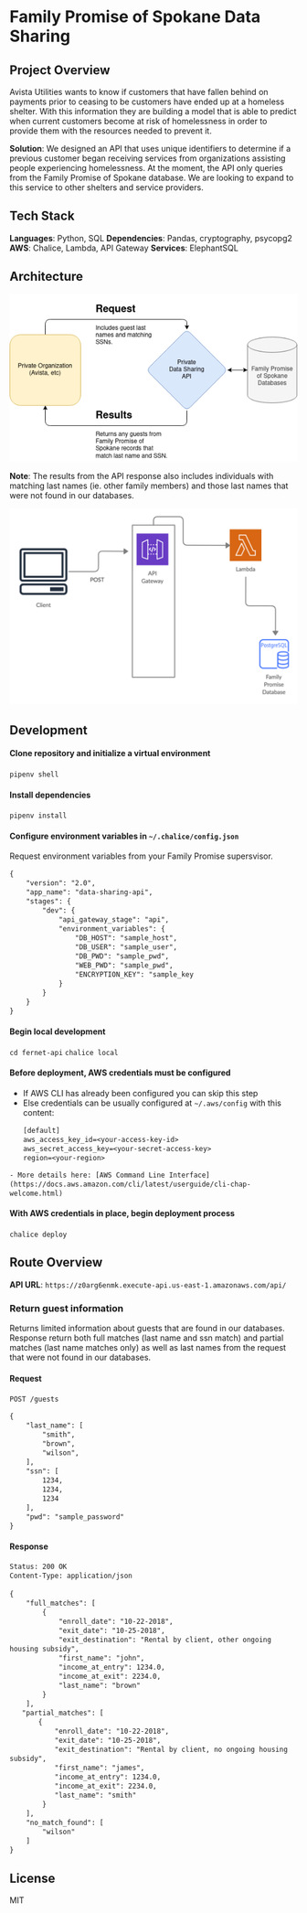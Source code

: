# Family Promise of Spokane Data Sharing
## Project Overview
Avista Utilities wants to know if customers that have fallen behind on payments prior to ceasing to be customers have ended up at a homeless shelter. With this information they are building a model that is able to predict when current customers become at risk of homelessness in order to provide them with the resources needed to prevent it.

**Solution**: We designed an API that uses unique identifiers to determine if a previous customer began receiving services from organizations assisting people experiencing homelessness. At the moment, the API only queries from the Family Promise of Spokane database. We are looking to expand to this service to other shelters and service providers.

## Tech Stack
**Languages**: Python, SQL
**Dependencies**: Pandas, cryptography, psycopg2
**AWS**: Chalice, Lambda, API Gateway
**Services**: ElephantSQL 

## Architecture
![Non-technical Diagram](./diagrams/non-tech-diagram.png)

**Note**: The results from the API response also includes individuals with matching last names (ie. other family members) and those last names that were not found in our databases.

![Architecture Diagram](./diagrams/fampromarch.png)

## Development
#### Clone repository and initialize a virtual environment
`pipenv shell`

#### Install dependencies
`pipenv install`

#### Configure environment variables in `~/.chalice/config.json`
Request environment variables from your Family Promise supersvisor.
```
{
    "version": "2.0",
    "app_name": "data-sharing-api",
    "stages": {
        "dev": {
            "api_gateway_stage": "api",
            "environment_variables": {
                "DB_HOST": "sample_host",
                "DB_USER": "sample_user",
                "DB_PWD": "sample_pwd",
                "WEB_PWD": "sample_pwd",
                "ENCRYPTION_KEY": "sample_key
            }
        }
    }
}
```

#### Begin local development
`cd fernet-api`
`chalice local`

#### Before deployment, AWS credentials must be configured
   - If AWS CLI has already been configured you can skip this step
   - Else credentials can be usually configured at `~/.aws/config` with this content:
      ```
      [default]
      aws_access_key_id=<your-access-key-id>
      aws_secret_access_key=<your-secret-access-key>
      region=<your-region>
      ```
    - More details here: [AWS Command Line Interface](https://docs.aws.amazon.com/cli/latest/userguide/cli-chap-welcome.html)

#### With AWS credentials in place, begin deployment process
`chalice deploy`

## Route Overview

**API URL**:
`https://z0arg6enmk.execute-api.us-east-1.amazonaws.com/api/`

### Return guest information

Returns limited information about guests that are found in our databases. Response return both full matches (last name and ssn match) and partial matches (last name matches only) as well as last names from the request that were not found in our databases.

#### Request
`POST /guests`
```
{
    "last_name": [
        "smith", 
        "brown",
        "wilson",
    ],
    "ssn": [
        1234, 
        1234,
        1234
    ],
    "pwd": "sample_password"
}
```

#### Response
```
Status: 200 OK
Content-Type: application/json

{
    "full_matches": [
        {
            "enroll_date": "10-22-2018",
            "exit_date": "10-25-2018",
            "exit_destination": "Rental by client, other ongoing housing subsidy",
            "first_name": "john",
            "income_at_entry": 1234.0,
            "income_at_exit": 2234.0,
            "last_name": "brown"
        }
    ],
   "partial_matches": [
       {
           "enroll_date": "10-22-2018",
           "exit_date": "10-25-2018",
           "exit_destination": "Rental by client, no ongoing housing subsidy",
           "first_name": "james",
           "income_at_entry": 1234.0,
           "income_at_exit": 2234.0,
           "last_name": "smith"
        }
    ],
    "no_match_found": [
        "wilson"
    ]
}
```

## License
MIT
